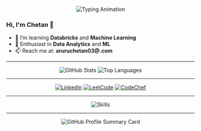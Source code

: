 <!-- INTRO ANIMATION -->
<p align="center">
  <img src="https://readme-typing-svg.demolab.com?font=Fira+Code&size=28&pause=1000&color=00FF00&center=true&vCenter=true&width=600&lines=Hey+there!+I'm+Chetan!;Data+Analytics+%7C+ML+Enthusiast;Making+Code+Cool!" alt="Typing Animation" />
</p>


<!-- 🎯 About Me -->
### Hi, I'm **Chetan** 👋  
- 🌱 I’m learning **Databricks** and **Machine Learning**  
- 🧠 Enthusiast in **Data Analytics** and **ML**  
- 📫 Reach me at: **aruruchetan03@.com**  

---

<!-- 📊 GitHub Stats & Highlights -->
<p align="center">
  <img src="https://github-readme-stats.vercel.app/api?username=chethancodes-03&show_icons=true&theme=radical" alt="GitHub Stats" />
  <img src="https://github-readme-stats.vercel.app/api/top-langs/?username=chethancodes-03&layout=compact&theme=radical" alt="Top Languages" />
</p>

---

<!-- 🔗 Connect with Me -->
<p align="center">
  <a href="https://www.linkedin.com/in/chethan-aruru-a1b2c3/"><img alt="LinkedIn" src="https://img.shields.io/badge/LinkedIn-Connect-blue?style=for-the-badge&logo=linkedin" /></a>
  <a href="https://leetcode.com/u/Chethan_codes/"><img alt="LeetCode" src="https://img.shields.io/badge/LeetCode-Solve-orange?style=for-the-badge&logo=leetcode" /></a>
  <a href="https://www.codechef.com/users/chetan_003"><img alt="CodeChef" src="https://img.shields.io/badge/CodeChef-Practice-brown?style=for-the-badge&logo=codechef" /></a>
</p>

---

<!-- ⚙️ Skills Carousel -->
<p align="center">
  <img src="https://skillicons.dev/icons?i=react,nodejs,python,java,git,tensorflow,seaborn,scikit-learn,pandas,numpy,colab,jupyter,vscode,aws" alt="Skills" />
</p>


---

<!-- 📫 Fun GitHub Stats Bar -->
<p align="center">
  <img src="https://github-profile-summary-cards.vercel.app/api/cards/profile-details?username=chethancodes-03&theme=radical" alt="GitHub Profile Summary Card" />
</p>
